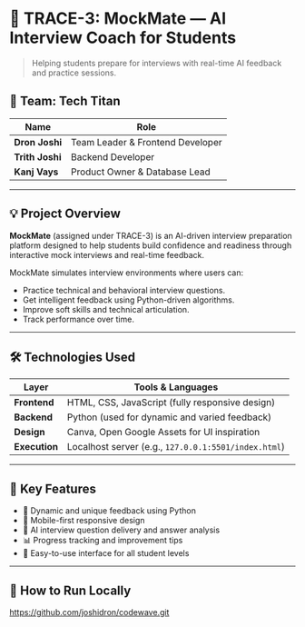 # 🎯 TRACE-3: MockMate — AI Interview Coach for Students

> Helping students prepare for interviews with real-time AI feedback and practice sessions.

## 👥 Team: Tech Titan

| Name         | Role                        |
|--------------|-----------------------------|
| **Dron Joshi**  | Team Leader & Frontend Developer |
| **Trith Joshi** | Backend Developer              |
| **Kanj Vays**   | Product Owner & Database Lead   |

---

## 💡 Project Overview

**MockMate** (assigned under TRACE-3) is an AI-driven interview preparation platform designed to help students build confidence and readiness through interactive mock interviews and real-time feedback.

MockMate simulates interview environments where users can:
- Practice technical and behavioral interview questions.
- Get intelligent feedback using Python-driven algorithms.
- Improve soft skills and technical articulation.
- Track performance over time.

---

## 🛠️ Technologies Used

| Layer       | Tools & Languages                                  |
|-------------|----------------------------------------------------|
| **Frontend** | HTML, CSS, JavaScript (fully responsive design)   |
| **Backend**  | Python (used for dynamic and varied feedback)     |
| **Design**   | Canva, Open Google Assets for UI inspiration      |
| **Execution**| Localhost server (e.g., `127.0.0.1:5501/index.html`) |

---

## 🧠 Key Features

- 🔁 Dynamic and unique feedback using Python
- 📱 Mobile-first responsive design
- 🎤 AI interview question delivery and answer analysis
- 📊 Progress tracking and improvement tips
- 🧩 Easy-to-use interface for all student levels

---

## 🚀 How to Run Locally
https://github.com/joshidron/codewave.git
